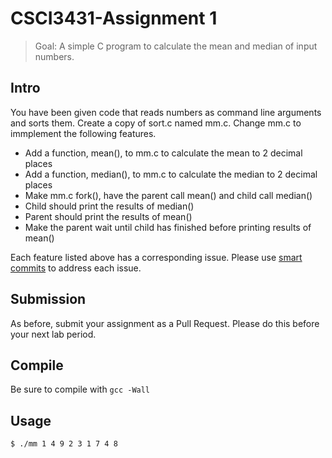 CSCI3431-Assignment 1
=====================

 > Goal: A simple C program to calculate the mean and median of input numbers.

## Intro

You have been given code that reads numbers as command line arguments and sorts them.
Create a copy of sort.c named mm.c.
Change mm.c to immplement the following features.

- Add a function, mean(),  to mm.c to calculate the mean to 2 decimal places
- Add a function, median(),  to mm.c to calculate the median to 2 decimal places
- Make mm.c fork(), have the parent call mean() and child call median()
- Child should print the results of median()
- Parent should print the results of mean()
- Make the parent wait until child has finished before printing results of mean()

Each feature listed above has a corresponding issue.
Please use [smart commits](https://help.github.com/articles/closing-issues-via-commit-messages) to address each issue. 

## Submission

As before, submit your assignment as a Pull Request.
Please do this before your next lab period.

## Compile

Be sure to compile with `gcc -Wall`

## Usage

```bash
$ ./mm 1 4 9 2 3 1 7 4 8
```

